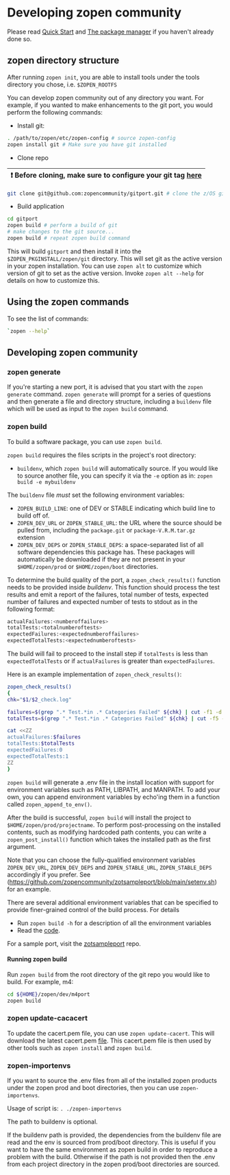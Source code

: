 # Developing zopen community

Please read [Quick Start](QuickStart.md) and [The package manager](ThePackageManager.md) if you haven't already done so.

## zopen directory structure

After running `zopen init`, you are able to install tools under the tools directory you chose, i.e. `$ZOPEN_ROOTFS`

You can develop zopen community out of any directory you want. For example, if you wanted to make enhancements to the git port, you would perform the following commands:

- Install git:

```bash
. /path/to/zopen/etc/zopen-config # source zopen-config
zopen install git # Make sure you have git installed
```

- Clone repo

| :exclamation:  Before cloning, make sure to configure your git tag [here](GitOnZOS.md#file-tag-verifications)  |
|-----------------------------------------|

```bash
git clone git@github.com:zopencommunity/gitport.git # clone the z/OS git port
```

- Build application

```bash
cd gitport
zopen build # perform a build of git
# make changes to the git source...
zopen build # repeat zopen build command
```

This will build `gitport` and then install it into the `$ZOPEN_PKGINSTALL/zopen/git` directory. This will set git as the active version in your zopen installation. You can use `zopen alt` to customize which version of git to set as the active version. Invoke `zopen alt --help` for details on how to customize this.

## Using the zopen commands

To see the list of commands:

```bash
`zopen --help`
```

## Developing zopen community

### zopen generate

If you're starting a new port, it is advised that you start with the `zopen generate` command. `zopen generate` will prompt for a series of questions and then generate a file and directory structure, including a `buildenv` file which will be used as input to the `zopen build` command.

### zopen build

To build a software package, you can use `zopen build`.

`zopen build` requires the files scripts in the project's root directory:

- `buildenv`, which `zopen build` will automatically source.  If you would like to source another file, you can specify it via the `-e` option as in: `zopen build -e mybuildenv`

The `buildenv` file _must_ set the following environment variables:

- `ZOPEN_BUILD_LINE`: one of DEV or STABLE indicating which build line to build off of.
- `ZOPEN_DEV_URL` or `ZOPEN_STABLE_URL`: the URL where the source should be pulled from, including the `package.git` or `package-V.R.M.tar.gz` extension
- `ZOPEN_DEV_DEPS` or `ZOPEN_STABLE_DEPS`: a space-separated list of all software dependencies this package has. These packages will automatically be downloaded if they are not present in your `$HOME/zopen/prod` or `$HOME/zopen/boot` directories.

To determine the build quality of the port, a `zopen_check_results()` function needs to be provided inside _buildenv_. This function should process
the test results and emit a report of the failures, total number of tests, expected number of failures and expected number of tests to stdout as in the following format:

```bash
actualFailures:<numberoffailures>
totalTests:<totalnumberoftests>
expectedFailures:<expectednumberoffailures>
expectedTotalTests:<expectednumberoftests>
```

The build will fail to proceed to the install step if `totalTests` is less than `expectedTotalTests` or if `actualFailures` is greater than `expectedFailures`.

Here is an example implementation of `zopen_check_results()`:

```bash
zopen_check_results()
{
chk="$1/$2_check.log"

failures=$(grep ".* Test.*in .* Categories Failed" ${chk} | cut -f1 -d' ')
totalTests=$(grep ".* Test.*in .* Categories Failed" ${chk} | cut -f5 -d' ')

cat <<ZZ
actualFailures:$failures
totalTests:$totalTests
expectedFailures:0
expectedTotalTests:1
ZZ
}
```

`zopen build` will generate a .env file in the install location with support for environment variables such as PATH, LIBPATH, and MANPATH.
To add your own, you can append environment variables by echo'ing them in a function called `zopen_append_to_env()`.

After the build is successful, `zopen build` will install the project to `$HOME/zopen/prod/projectname`. To perform post-processing on the installed contents, such as modifying hardcoded path contents, you can write a `zopen_post_install()` function which takes the installed path as the first argument.

Note that you can choose the fully-qualified environment variables `ZOPEN_DEV_URL`, `ZOPEN_DEV_DEPS` and `ZOPEN_STABLE_URL`, `ZOPEN_STABLE_DEPS`
accordingly if you prefer. See (<https://github.com/zopencommunity/zotsampleport/blob/main/setenv.sh>) for an example.

There are several additional environment variables that can be specified to provide finer-grained control of the build process.
For details

- Run `zopen build -h` for a description of all the environment variables
- Read the [code](https://github.com/zopencommunity/meta/blob/main/bin/zopen-build).

For a sample port, visit the [zotsampleport](https://github.com/zopencommunity/zotsampleport) repo.

#### Running zopen build

Run `zopen build` from the root directory of the git repo you would like to build.  For example, m4:

```bash
cd ${HOME}/zopen/dev/m4port
zopen build
```

### zopen update-cacacert

To update the cacert.pem file, you can use `zopen update-cacert`. This will download the latest cacert.pem [file](https://curl.se/docs/caextract.html). This cacert.pem file is then used by other tools such as `zopen install` and `zopen build`.

### zopen-importenvs

If you want to source the .env files from all of the installed zopen products under the zopen prod and boot directories, then you can use `zopen-importenvs`.

Usage of script is: `. ./zopen-importenvs`

The path to buildenv is optional.

If the buildenv path is provided, the dependencies from the buildenv file are read and the env is sourced from prod/boot directory. This is useful if you want to have the same environment as zopen build in order to reproduce a problem with the build.
Otherwise if the path is not provided then the .env from each project directory in the zopen prod/boot directories are sourced.
